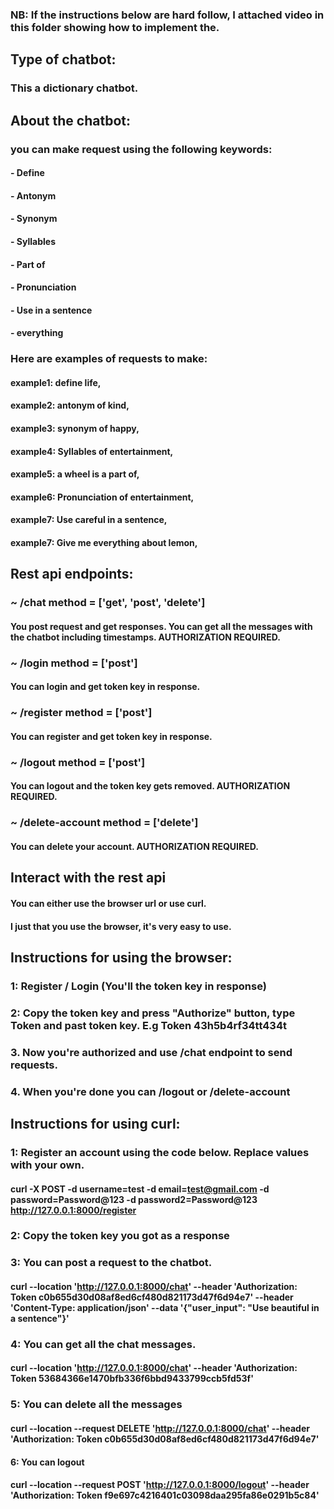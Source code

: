 ### NB: If the instructions below are hard follow, I attached video in this folder showing how to implement the.

## Type of chatbot:
### This a dictionary chatbot.

## About the chatbot:
### you can make request using the following keywords:
#### - Define
#### - Antonym
#### - Synonym
#### - Syllables
#### - Part of 
#### - Pronunciation
#### - Use in a sentence
#### - everything

### Here are examples of requests to make:
#### example1: define life,
#### example2: antonym of kind,
#### example3: synonym of happy,
#### example4: Syllables of entertainment,
#### example5: a wheel is a part of,
#### example6: Pronunciation of entertainment,
#### example7: Use careful in a sentence,
#### example7: Give me everything about lemon,

## Rest api endpoints:
### ~ /chat  method = ['get', 'post', 'delete']
#### You post request and get responses. You can get all the messages with the chatbot including timestamps. AUTHORIZATION REQUIRED.

### ~ /login  method = ['post']
#### You can login and get token key in response.

### ~ /register  method = ['post']
#### You can register and get token key in response.

### ~ /logout  method = ['post']
#### You can logout and the token key gets removed. AUTHORIZATION REQUIRED.

### ~ /delete-account  method = ['delete']
#### You can delete your account. AUTHORIZATION REQUIRED.

## Interact with the rest api
#### You can either use the browser url or use curl. 
#### I just that you use the browser, it's very easy to use.

## Instructions for using the browser:
### 1: Register / Login (You'll the token key in response)
### 2: Copy the token key and press "Authorize" button, type Token and past token key. E.g Token 43h5b4rf34tt434t
### 3. Now you're authorized and use /chat endpoint to send requests.
### 4. When you're done you can /logout or /delete-account

## Instructions for using curl:
### 1: Register an account using the code below. Replace values with your own.
#### curl -X POST -d username=test -d email=test@gmail.com -d password=Password@123 -d password2=Password@123 http://127.0.0.1:8000/register

### 2: Copy the token key you got as a response
### 3: You can post a request to the chatbot.
#### curl --location 'http://127.0.0.1:8000/chat' --header 'Authorization: Token c0b655d30d08af8ed6cf480d821173d47f6d94e7' --header 'Content-Type: application/json' --data '{"user_input": "Use beautiful in a sentence"}'

### 4: You can get all the chat messages.
#### curl --location 'http://127.0.0.1:8000/chat' --header 'Authorization: Token 53684366e1470bfb336f6bbd9433799ccb5fd53f'

### 5: You can delete all the messages
#### curl --location --request DELETE 'http://127.0.0.1:8000/chat' --header 'Authorization: Token c0b655d30d08af8ed6cf480d821173d47f6d94e7'

#### 6: You can logout
#### curl --location --request POST 'http://127.0.0.1:8000/logout' --header 'Authorization: Token f9e697c4216401c03098daa295fa86e0291b5c84'



